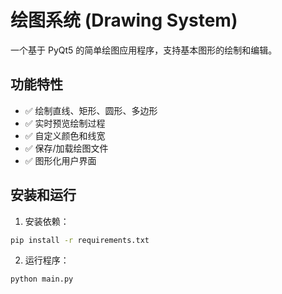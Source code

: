 # 绘图系统 (Drawing System)

一个基于 PyQt5 的简单绘图应用程序，支持基本图形的绘制和编辑。

## 功能特性

- ✅ 绘制直线、矩形、圆形、多边形
- ✅ 实时预览绘制过程
- ✅ 自定义颜色和线宽
- ✅ 保存/加载绘图文件
- ✅ 图形化用户界面

## 安装和运行

1. 安装依赖：

```bash
pip install -r requirements.txt
```

2. 运行程序：

```python
python main.py
```
